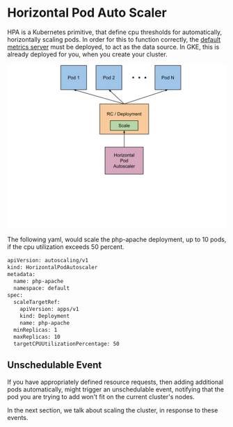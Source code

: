 # Horizontal Pod Auto Scaler

HPA is a Kubernetes primitive, that define cpu thresholds for automatically, horizontally scaling pods. In order for this to function correctly, the [default metrics server](https://github.com/kubernetes/community/blob/master/contributors/design-proposals/instrumentation/metrics-server.md) must be deployed, to act as the data source. In GKE, this is already deployed for you, when you create your cluster.

![horizontal-pod-autoscaler](images/horizontal-pod-autoscaler.svg)

The following yaml, would scale the php-apache deployment, up to 10 pods, if the cpu utilization exceeds 50 percent.

```
apiVersion: autoscaling/v1
kind: HorizontalPodAutoscaler
metadata:
  name: php-apache
  namespace: default
spec:
  scaleTargetRef:
    apiVersion: apps/v1
    kind: Deployment
    name: php-apache
  minReplicas: 1
  maxReplicas: 10
  targetCPUUtilizationPercentage: 50
```

## Unschedulable Event

If you have appropriately defined resource requests, then adding additional pods automatically, might trigger an unschedulable event, notifying that the pod you are trying to add won't fit on the current cluster's nodes.

In the next section, we talk about scaling the cluster, in response to these events.